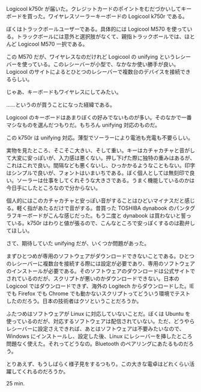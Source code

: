 Logicool k750r が届いた。クレジットカードのポイントをむだづかいしてキーボードを買った。ワイヤレスソーラーキーボードの Logicool k750r である。

ぼくはトラックボールユーザーである。具体的には Logicool M570 を使っている。トラックボールには意外と選択肢がなくて、親指トラックボールでは、ほとんど Logicool M570 一択である。

この M570 だが、ワイヤレスなのだけれど Logicool の unifying というレシーバーを使っている。このレシーバーが小型で、なかなか使い勝手が良い。Logicool のサイトによるとひとつのレシーバーで複数台のデバイスを接続できるらしい。

じゃあ、キーボードもワイヤレスにしてみたい。

……というのが買うことになった経緯である。

Logicool のキーボードはあまりぼくの好みでないものが多い。そのなかで一番マシなものを選んだつもりだ。もちろん unifying 対応のものだ。

この k750r は unifying 対応。薄型でソーラーにより電池も充電も不要らしい。

実物を見たところ、そこそこ大きい、そして重い。キーはカチャカチャと音がして大変に安っぽいが、入力感は悪くない。押し下げた際に独特の重みはあるが、これはこれで良い。間隔なども悪くないし、ひっかかるようなこともない。印字はシンプルで良いが、フォントはいまいちである。ぼく個人としては無刻印で良い。ソーラーは仕事をしてくれそうな大きさである。うまく機能しているのかは今日手にしたところなので分からない。

個人的にはこのカチャカチャと安っぽい音がすることはひどいマイナスだと感じる。軽く指があたるだけで音がする。昔買った TOSHIBA dynabook のパンタグラフキーボードがこんな感じだった。もう二度と dynabook は買わないと誓っている。k750r はわりと値が張るので、こんなところで安っぽくするのは勘弁してほしい。

さて、期待していた unifying だが、いくつか問題があった。

まずひとつめが専用のソフトウェアがダウンロードできないことである。ひとつのレシーバーに複数台を接続する際には設定が必要であり、専用のソフトウェアのインストールが必要である。そのソフトウェアのダウンロードは公式サイトでされているのだが、スクリプトが悪いのかダウンロードできない。日本の Logicool ではダウンロードできず、海外の Logitech からダウンロードした。IE でも Firefox でも Chrome でも動かないスクリプトってどういう環境でテストしたのだろう。日本の技術者はクソということだろうか。

ふたつめはソフトウェアが Linux に対応していないことだ。ぼくは Ubuntu を使っているのだが、対応するソフトウェアは配信されていない。ただ、どうやらレシーバーに設定さえできれば、あとはソフトウェアは不要みたいなので、Windows にインストールし、設定した後、Linux にレシーバーを挿したところ問題なく使えた。それってどうなの。Bluetooth のペアリングにあたるものだろう。

とりあえず、もうしばらく様子見をするつもり。この大きな電卓はどれくらい活躍してくれるのだろうか。

25 min.
